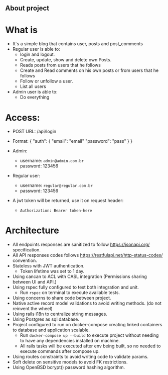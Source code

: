 ## About project

# What is
* It`s a simple blog that contains user, posts and post_comments
* Regular user is able to:
  - login and logout.
  - Create, update, show and delete own Posts.
  - Reads posts from users that he follows
  - Create and Read comments on his own posts or from users that he follows
  - Follow or unfollow a user.
  - List all users
* Admin user is able to:
  - Do everything

# Access:
* POST URL: /api/login
* Format:
{
  "auth": {
    "email": "email"
    "password": "pass"
  }
}

* Admin:
  - username: `admin@admin.com.br`
  - password: 123456
* Regular user:
  - username: `regular@regular.com.br`
  - password: 123456

* A jwt token will be returned, use it on request header:
  - `Authorization: Bearer token-here`

# Architecture
* All endpoints responses are sanitized to follow https://jsonapi.org/ specification.
* All API responses codes follows https://restfulapi.net/http-status-codes/ convention.
* Stateless with JWT authentication.
  - Token lifetime was set to 1 day.
* Using cancan to ACL with CASL integration (Permissions sharing between UI and API.)
* Using rspec fully configured to test both integration and unit.
  - Run `rspec` on terminal to execute available tests.
* Using concerns to share code between project.
* Native active record model validations to avoid writing methods. (do not reinvent the wheel)
* Using rails i18n to centralize string messages.
* Using Postgres as sql database.
* Project configured to run on docker-compose creating linked containers to database and application scalable.
  - Run `docker-compose up --build` to execute project without needing to have any dependencies installed on machine.
  - All rails tasks will be executed after env being built, so no needed to execute commands after compose up.
* Using routes constraints to avoid writing code to validate params.
* Soft delete on sensitive models to avoid FK restrictions.
* Using OpenBSD bcrypt() password hashing algorithm.
